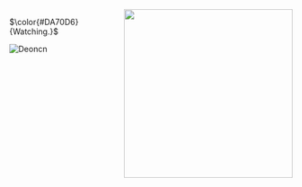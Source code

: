 <img align="right" width="300" src="https://count.getloli.com/get/@deoncn" />

$\color{#DA70D6}{Watching.}$ 

![Deoncn](https://github-readme-stats.vercel.app/api/top-langs/?username=deoncn&hide=html&layout=compact&theme=radical)


<!--👇 
<img align="right" width="300" src="https://i.imgur.com/ugWb6BU.gif" />
 ![Deoncn's GitHub stats](https://github-readme-stats.vercel.app/api?username=deoncn&theme=radical&show_icons=true) 
<a href="https://deoncn.github.io" target="_blank">deoncn.github.io</a>
 ![](https://github-profile-summary-cards.vercel.app/api/cards/profile-details?username=deoncn&theme=monokai)
https://user-images.githubusercontent.com/51418619/185998237-a29251bb-7ebc-436a-b711-0405be4522d2.mp4
👆  -->




